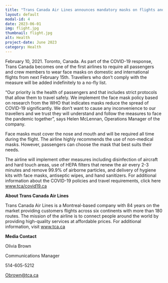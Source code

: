 ```yaml
---
title: "Trans Canada Air Lines announces mandatory masks on flights and restrictions for passengers who don’t comply"
layout: default
modal-id: 4
date: 2023-06-01
img: flight.jpg
thumbnail: flight.jpg
alt: Health
project-date: June 2023
category: Health
---
```


February 10, 2021. Toronto, Canada. As part of the COVID-19 response, Trans Canada becomes one of the first airlines to require all passengers and crew members to wear face
masks on domestic and international flights from next February 15th. Travellers who don’t
comply with the measure will be added indefinitely to a no-fly list.

“Our priority is the health of passengers and that includes strict protocols that allow them to
travel safely. We implement the face mask policy based on research from the WHO that
indicates masks reduce the spread of COVID-19 significantly. We don’t want to cause any
inconvenience to our travellers and we trust they will understand and follow the measures
to face the pandemic together”, says Helen McLennan, Operations Manager of the company.

Face masks must cover the nose and mouth and will be required all time during the flight.
The airline highly recommends the use of non-medical masks. However, passengers can
choose the mask that best suits their needs.

The airline will implement other measures including disinfection of aircraft and hard touch
areas, use of HEPA filters that renew the air every 2-3 minutes and remove 99.9% of
airborne particles, and delivery of hygiene kits with face masks, antiseptic wipes, and hand
sanitizers. For additional information about the COVID-19 policies and travel requirements,
click here www.tca/covid19.ca

**About Trans Canada Air Lines**

Trans Canada Air Lines is a Montreal-based company with 84 years on the market providing
customers flights across six continents with more than 180 routes. The mission of the airline
is to connect people around the world by providing high-quality services at affordable prices.
For additional information, visit www.tca.ca


**Media Contact**

Olivia Brown

Communications Manager

514-605-5212

Obrown@tca.ca
